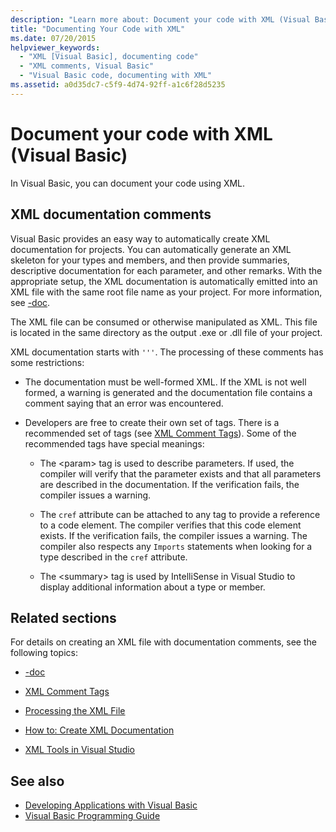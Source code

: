 ```yaml
---
description: "Learn more about: Document your code with XML (Visual Basic)"
title: "Documenting Your Code with XML"
ms.date: 07/20/2015
helpviewer_keywords:
  - "XML [Visual Basic], documenting code"
  - "XML comments, Visual Basic"
  - "Visual Basic code, documenting with XML"
ms.assetid: a0d35dc7-c5f9-4d74-92ff-a1c6f28d5235
---
```

# Document your code with XML (Visual Basic)

In Visual Basic, you can document your code using XML.

## XML documentation comments

Visual Basic provides an easy way to automatically create XML documentation for projects. You can automatically generate an XML skeleton for your types and members, and then provide summaries, descriptive documentation for each parameter, and other remarks. With the appropriate setup, the XML documentation is automatically emitted into an XML file with the same root file name as your project. For more information, see [-doc](../../reference/command-line-compiler/doc.md).

The XML file can be consumed or otherwise manipulated as XML. This file is located in the same directory as the output .exe or .dll file of your project.

XML documentation starts with `'''`. The processing of these comments has some restrictions:

- The documentation must be well-formed XML. If the XML is not well formed, a warning is generated and the documentation file contains a comment saying that an error was encountered.

- Developers are free to create their own set of tags. There is a recommended set of tags (see [XML Comment Tags](../../language-reference/xmldoc/index.md)). Some of the recommended tags have special meanings:

  - The \<param> tag is used to describe parameters. If used, the compiler will verify that the parameter exists and that all parameters are described in the documentation. If the verification fails, the compiler issues a warning.

  - The `cref` attribute can be attached to any tag to provide a reference to a code element. The compiler verifies that this code element exists. If the verification fails, the compiler issues a warning. The compiler also respects any `Imports` statements when looking for a type described in the `cref` attribute.

  - The \<summary> tag is used by IntelliSense in Visual Studio to display additional information about a type or member.

## Related sections

For details on creating an XML file with documentation comments, see the following topics:

- [-doc](../../reference/command-line-compiler/doc.md)

- [XML Comment Tags](../../language-reference/xmldoc/index.md)

- [Processing the XML File](processing-the-xml-file.md)

- [How to: Create XML Documentation](how-to-create-xml-documentation.md)

- [XML Tools in Visual Studio](/visualstudio/xml-tools/xml-tools-in-visual-studio)

## See also

- [Developing Applications with Visual Basic](../../developing-apps/index.md)
- [Visual Basic Programming Guide](../index.md)
